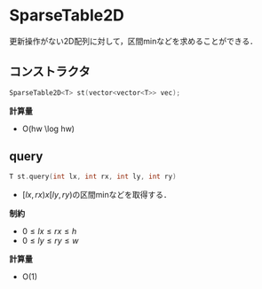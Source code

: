 # SparseTable2D

更新操作がない2D配列に対して，区間minなどを求めることができる．

## コンストラクタ
```cpp
SparseTable2D<T> st(vector<vector<T>> vec);
```

**計算量**
- O(hw \log hw)

## query
```cpp
T st.query(int lx, int rx, int ly, int ry)
```
- $[lx, rx) x [ly, ry)$の区間minなどを取得する．

**制約**
- $0 \leq lx \leq rx \leq h$
- $0 \leq ly \leq ry \leq w$

**計算量**
- O(1)